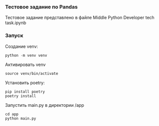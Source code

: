 ### Тестовое задание по Pandas
Тестовое задание представлено в файле Middle Python Developer tech task.ipynb

### Запуск
Создание venv: 
```python
python -m venv venv
```
Активировать venv
```shell
source venv/bin/activate
```
Установить poetry:
```
pip install poetry
poetry install
```
Запустить main.py в директории /app
```shell
cd app
python main.py
```